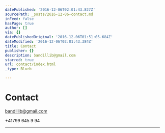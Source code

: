 ```yaml
---
datePublished: '2016-12-06T02:01:43.827Z'
sourcePath: _posts/2016-12-06-contact.md
inFeed: false
hasPage: true
author: []
via: {}
datePublishedOriginal: '2016-12-06T01:51:05.684Z'
dateModified: '2016-12-06T02:01:43.384Z'
title: Contact
publisher: {}
description: bandillib@gmail.com
starred: true
url: contact/index.html
_type: Blurb

---
```

# Contact

bandillib@gmail.com

+41799 645 9 94

---